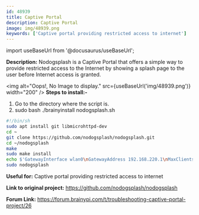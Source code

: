```yaml
---
id: 48939
title: Captive Portal
description: Captive Portal
image: img/48939.png
keywords: ['Captive portal providing restricted access to internet']
---
```



import useBaseUrl from '@docusaurus/useBaseUrl';


**Description:** Nodogsplash is a Captive Portal that offers a simple way to provide restricted access to the Internet by showing a splash page to the user before Internet access is granted.

<img alt="Oops!, No Image to display." src={useBaseUrl('img/48939.png')} width="200" />
**Steps to install:-**

1.  Go to the directory where the script is.
2.  sudo bash ./brainyinstall nodogsplash.sh

```bash
#!/bin/sh
sudo apt install git libmicrohttpd-dev 
cd ~
git clone https://github.com/nodogsplash/nodogsplash.git
cd ~/nodogsplash
make
sudo make install
echo $'GatewayInterface wlan0\nGatewayAddress 192.168.220.1\nMaxClients 250\nAuthIdleTimeout 480'>>/etc/nodogsplash/nodogsplash.conf
sudo nodogsplash
```
**Useful for:** Captive portal providing restricted access to internet

**Link to original project:** https://github.com/nodogsplash/nodogsplash

**Forum Link:** https://forum.brainypi.com/t/troubleshooting-captive-portal-project/26